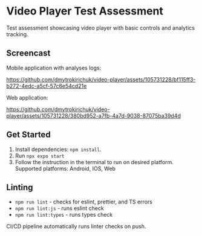 # Video Player Test Assessment

Test assessment showcasing video player with basic controls and analytics tracking.

## Screencast

Mobile application with analyses logs:

https://github.com/dmytrokirichuk/video-player/assets/105731228/bf115ff3-b272-4edc-a5cf-57c6e54cd21e

Web application:

https://github.com/dmytrokirichuk/video-player/assets/105731228/380bd952-a7fb-4a7d-9038-87075ba39d4d

## Get Started

1. Install dependencies: `npm install`.
2. Run `npx expo start`
3. Follow the instruction in the terminal to run on desired platform. Supported platforms: Android, IOS, Web

## Linting

- `npm run lint` - checks for eslint, prettier, and TS errors
- `npm run lint:js` - runs eslint check
- `npm run lint:types` - runs types check

CI/CD pipeline automatically runs linter checks on push.
